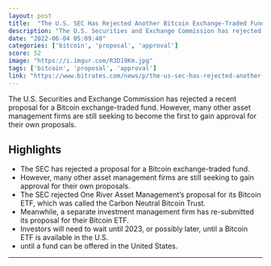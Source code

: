 ```yaml
---
layout: post
title:  "The U.S. SEC Has Rejected Another Bitcoin Exchange-Traded Fund"
description: "The U.S. Securities and Exchange Commission has rejected a recent proposal for a Bitcoin exchange-traded fund. However, many other asset management firms are still seeking to become the first to gain approval for their own proposals."
date: "2022-06-04 05:09:40"
categories: ['bitcoin', 'proposal', 'approval']
score: 52
image: "https://i.imgur.com/R3D19Km.jpg"
tags: ['bitcoin', 'proposal', 'approval']
link: "https://www.bitrates.com/news/p/the-us-sec-has-rejected-another-bitcoin-exchange-traded-fund"
---
```


The U.S. Securities and Exchange Commission has rejected a recent proposal for a Bitcoin exchange-traded fund. However, many other asset management firms are still seeking to become the first to gain approval for their own proposals.

## Highlights

- The SEC has rejected a proposal for a Bitcoin exchange-traded fund.
- However, many other asset management firms are still seeking to gain approval for their own proposals.
- The SEC rejected One River Asset Management’s proposal for its Bitcoin ETF, which was called the Carbon Neutral Bitcoin Trust.
- Meanwhile, a separate investment management firm has re-submitted its proposal for their Bitcoin ETF.
- Investors will need to wait until 2023, or possibly later, until a Bitcoin ETF is available in the U.S.
- until a fund can be offered in the United States.

---
